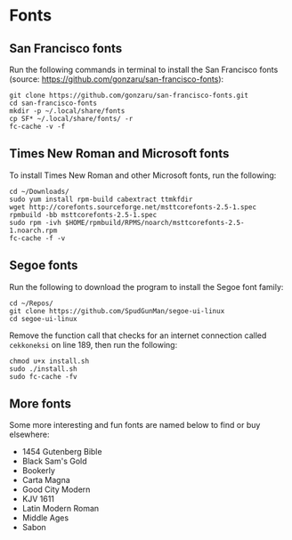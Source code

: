 # Fonts

## San Francisco fonts

Run the following commands in terminal to install the San Francisco fonts (source: https://github.com/gonzaru/san-francisco-fonts):

```
git clone https://github.com/gonzaru/san-francisco-fonts.git
cd san-francisco-fonts
mkdir -p ~/.local/share/fonts
cp SF* ~/.local/share/fonts/ -r
fc-cache -v -f
```

## Times New Roman and Microsoft fonts

To install Times New Roman and other Microsoft fonts, run the following:

```
cd ~/Downloads/
sudo yum install rpm-build cabextract ttmkfdir
wget http://corefonts.sourceforge.net/msttcorefonts-2.5-1.spec
rpmbuild -bb msttcorefonts-2.5-1.spec
sudo rpm -ivh $HOME/rpmbuild/RPMS/noarch/msttcorefonts-2.5-1.noarch.rpm
fc-cache -f -v
```

## Segoe fonts

Run the following to download the program to install the Segoe font family:

```
cd ~/Repos/
git clone https://github.com/SpudGunMan/segoe-ui-linux
cd segoe-ui-linux
```

Remove the function call that checks for an internet connection called `cekkoneksi` on line 189, then run the following:

```
chmod u+x install.sh
sudo ./install.sh
sudo fc-cache -fv
```

## More fonts

Some more interesting and fun fonts are named below to find or buy elsewhere:

- 1454 Gutenberg Bible
- Black Sam's Gold
- Bookerly
- Carta Magna
- Good City Modern
- KJV 1611
- Latin Modern Roman
- Middle Ages
- Sabon
